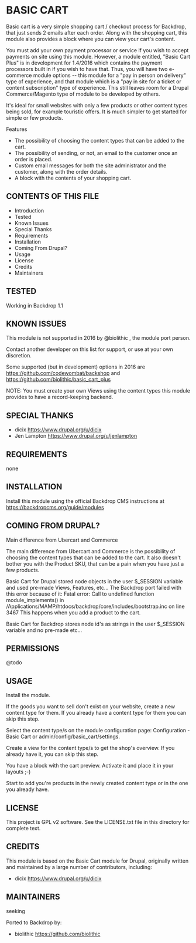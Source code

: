 BASIC CART
===================

Basic cart is a very simple shopping cart / checkout process for Backdrop,
that just sends 2 emails after each order. Along with the shopping cart,
this module also provides a block where you can view your cart's content.

You must add your own payment processor or service if you wish to accept payments on site using this module.  However, a module entitled, "Basic Cart Plus" is in development for 1.4/2016 which contains the payment processors built in if you wish to have that.  Thus, you will have two e-commerce module options -- this module for a "pay in person on delivery" type of experience, and that module which is a "pay in site for a ticket or content subscription" type of experience.  This still leaves room for a Drupal Commerce/Magento type of module to be developed by others.

It's ideal for small websites with only a few products or other content types being sold, for example touristic offers.  It is much simpler to get started for simple or few products.

Features

* The possibility of choosing the content types that can be added to the cart.
* The possibility of sending, or not, an email to the customer once an order is placed.
* Custom email messages for both the site administrator and the customer, along with the order details.
* A block with the contents of your shopping cart.

CONTENTS OF THIS FILE
---------------------

 - Introduction
 - Tested
 - Known Issues
 - Special Thanks
 - Requirements
 - Installation
 - Coming From Drupal?
 - Usage
 - License
 - Credits
 - Maintainers

TESTED
-----

Working in Backdrop 1.1

KNOWN ISSUES
---------------------

This module is not supported in 2016 by @biolithic , the module port person.

Contact another developer on this list for support, or use at your own discretion.

Some supported (but in development) options in 2016 are <https://github.com/codewombat/backshop> and <https://github.com/biolithic/basic_cart_plus>

NOTE: You must create your own Views using the content types this module provides to have a record-keeping backend.

SPECIAL THANKS
--------------

- dicix <https://www.drupal.org/u/dicix>
- Jen Lampton <https://www.drupal.org/u/jenlampton>

REQUIREMENTS
------------

none

INSTALLATION
------------

Install this module using the official Backdrop CMS instructions at https://backdropcms.org/guide/modules


COMING FROM DRUPAL?
-------------------

Main difference from Ubercart and Commerce

The main difference from Ubercart and Commerce is the possibility of choosing
the content types that can be added to the cart. It also doesn't bother you
with the Product SKU, that can be a pain when you have just a few products.

Basic Cart for Drupal stored node objects in the user $_SESSION variable and used pre-made Views, Features, etc... The Backdrop port failed with this error because of it: Fatal error: Call to undefined function module_implements() in /Applications/MAMP/htdocs/backdrop/core/includes/bootstrap.inc on line 3467 This happens when you add a product to the cart.

Basic Cart for Backdrop stores node id's as strings in the user $_SESSION variable and no pre-made etc...

PERMISSIONS
------------

@todo


USAGE
-----

Install the module.

If the goods you want to sell don't exist on your website, create a new content type for them. If you already have a content type for them you can skip this step.

Select the content type/s on the module configuration page: Configuration - Basic Cart or admin/config/basic_cart/settings.

Create a view for the content type/s to get the shop's overview. If you already have it, you can skip this step.

You have a block with the cart preview. Activate it and place it in your layouts ;-)

Start to add you're products in the newly created content type or in the one you already have.


LICENSE
-------

This project is GPL v2 software. See the LICENSE.txt file in this directory for complete text.

CREDITS
-----------

This module is based on the Basic Cart module for Drupal, originally written and maintained by a large number of contributors, including:

- dicix <https://www.drupal.org/u/dicix>

MAINTAINERS
-----------

 seeking

Ported to Backdrop by:

 - biolithic <https://github.com/biolithic>
